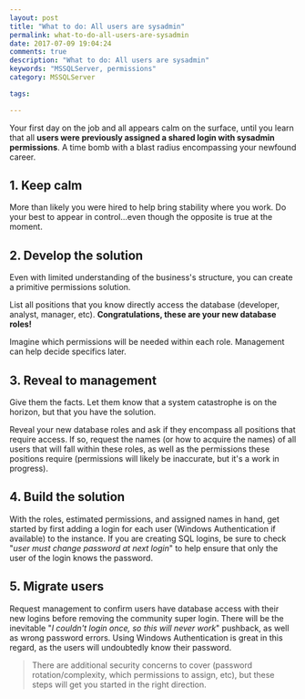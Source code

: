 ```yaml
---
layout: post
title: "What to do: All users are sysadmin"
permalink: what-to-do-all-users-are-sysadmin
date: 2017-07-09 19:04:24
comments: true
description: "What to do: All users are sysadmin"
keywords: "MSSQLServer, permissions"
category: MSSQLServer

tags:

---
```


Your first day on the job and all appears calm on the surface, until you learn that all **users were previously assigned a shared login with sysadmin permissions**. A time bomb with a blast radius encompassing your newfound career.

## 1. Keep calm
   More than likely you were hired to help bring stability where you work. Do your best to appear in control...even though the opposite is true at the moment.
    
## 2. Develop the solution
   
   Even with limited understanding of the business's structure, you can create a primitive permissions solution.
   
   List all positions that you know directly access the database (developer, analyst, manager, etc). **Congratulations, these are your new database roles!**
     
   Imagine which permissions will be needed within each role. Management can help decide specifics later.   
 
## 3. Reveal to management
   Give them the facts. Let them know that a system catastrophe is on the horizon, but that you have the solution.
   
   Reveal your new database roles and ask if they encompass all positions that require access.
   If so, request the names (or how to acquire the names) of all users that will fall within these roles, as well as the permissions these positions require (permissions will likely be inaccurate, but it's a work in progress).

## 4. Build the solution
   With the roles, estimated permissions, and assigned names in hand, get started by first adding a login for each user (Windows Authentication if available) to the instance. If you are creating SQL logins, be sure to check "*user must change password at next login*" to help ensure that only the user of the login knows the password.
    
## 5. Migrate users
   Request management to confirm users have database access with their new logins before removing the community super login. There will be the inevitable "*I couldn't login once, so this will never work*" pushback, as well as wrong password errors. Using Windows Authentication is great in this regard, as the users will undoubtedly know their password.
    
> There are additional security concerns to cover (password rotation/complexity, which permissions to assign, etc), but these steps will get you started in the right direction.

